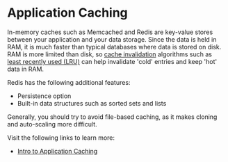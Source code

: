 # Application Caching

In-memory caches such as Memcached and Redis are key-value stores between your application and your data storage. Since the data is held in RAM, it is much faster than typical databases where data is stored on disk. RAM is more limited than disk, so [cache invalidation](https://en.wikipedia.org/wiki/Cache_algorithms) algorithms such as [least recently used (LRU)](https://en.wikipedia.org/wiki/Cache_replacement_policies#Least_recently_used_(LRU)) can help invalidate 'cold' entries and keep 'hot' data in RAM.

Redis has the following additional features:

- Persistence option
- Built-in data structures such as sorted sets and lists

Generally, you should try to avoid file-based caching, as it makes cloning and auto-scaling more difficult.

Visit the following links to learn more:

- [Intro to Application Caching](https://github.com/donnemartin/system-design-primer#application-caching)